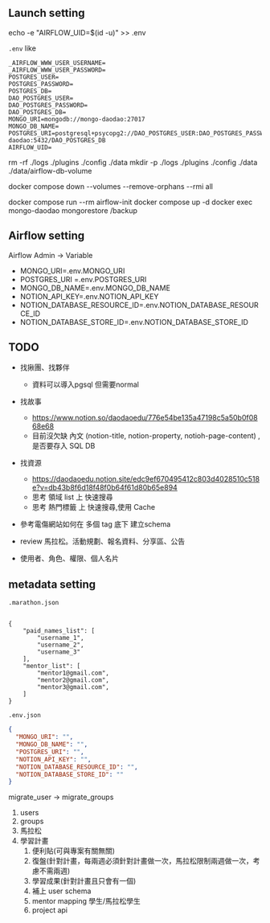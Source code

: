 
## Launch setting
echo -e "AIRFLOW_UID=$(id -u)" >> .env

`.env` like
```
_AIRFLOW_WWW_USER_USERNAME=
_AIRFLOW_WWW_USER_PASSWORD=
POSTGRES_USER=
POSTGRES_PASSWORD=
POSTGRES_DB=
DAO_POSTGRES_USER=
DAO_POSTGRES_PASSWORD=
DAO_POSTGRES_DB=
MONGO_URI=mongodb://mongo-daodao:27017
MONGO_DB_NAME=
POSTGRES_URI=postgresql+psycopg2://DAO_POSTGRES_USER:DAO_POSTGRES_PASSWORD@postgres-daodao:5432/DAO_POSTGRES_DB
AIRFLOW_UID=
```

rm -rf ./logs ./plugins ./config ./data
mkdir -p ./logs ./plugins ./config ./data ./data/airflow-db-volume

docker compose down --volumes --remove-orphans --rmi all


docker compose run --rm airflow-init 
docker compose up -d
docker exec mongo-daodao mongorestore /backup

## Airflow setting
Airflow Admin -> Variable
- MONGO_URI=.env.MONGO_URI
- POSTGRES_URI =.env.POSTGRES_URI
- MONGO_DB_NAME=.env.MONGO_DB_NAME
- NOTION_API_KEY=.env.NOTION_API_KEY
- NOTION_DATABASE_RESOURCE_ID=.env.NOTION_DATABASE_RESOURCE_ID
- NOTION_DATABASE_STORE_ID=.env.NOTION_DATABASE_STORE_ID

## TODO
- 找揪團、找夥伴 
  - 資料可以導入pgsql 但需要normal
- 找故事
  - https://www.notion.so/daodaoedu/776e54be135a47198c5a50b0f0868e68
  - 目前沒欠缺 內文 (notion-title, notion-property, notioh-page-content) , 是否要存入 SQL DB
- 找資源
  - https://daodaoedu.notion.site/edc9ef670495412c803d4028510c518e?v=db43b8f6d18f48f0b64f61d80b65e894
  - 思考 領域 list 上 快速搜尋
  - 思考 熱門標籤 上 快速搜尋,使用 Cache 




- 參考電傷網站如何在 多個 tag 底下 建立schema 
- review 馬拉松。活動規劃、報名資料、分享區、公告
- 使用者、角色、權限、個人名片


## metadata setting
`.marathon.json` 
```

{
    "paid_names_list": [
        "username_1",
        "username_2",
        "username_3"
    ],
    "mentor_list": [
        "mentor1@gmail.com",
        "mentor2@gmail.com",
        "mentor3@gmail.com",
    ]
}
```
`.env.json`
```json
{
  "MONGO_URI": "",
  "MONGO_DB_NAME": "",
  "POSTGRES_URI": "",
  "NOTION_API_KEY": "",
  "NOTION_DATABASE_RESOURCE_ID": "",
  "NOTION_DATABASE_STORE_ID": ""
}

```

migrate_user -> migrate_groups
1. users
2. groups
3. 馬拉松
4. 學習計畫
   1. 便利貼(可與專案有關無關)
   2. 復盤(針對計畫，每兩週必須針對計畫做一次，馬拉松限制兩週做一次，考慮不需兩週)
   3. 學習成果(針對計畫且只會有一個)
   4. 補上 user schema
   5. mentor mapping 學生/馬拉松學生
   6. project api